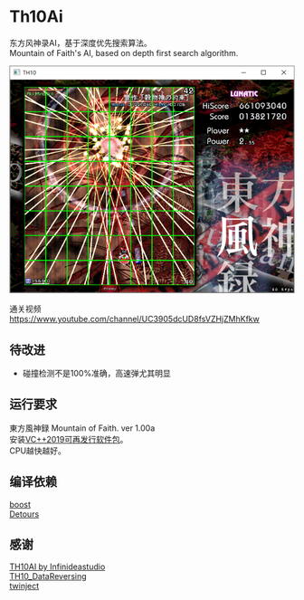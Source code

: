 # Th10Ai

东方风神录AI，基于深度优先搜索算法。<br />
Mountain of Faith's AI, based on depth first search algorithm.<br />

![](https://github.com/GiriMind/Th10Ai/blob/master/1.png)

通关视频<br />
https://www.youtube.com/channel/UC3905dcUD8fsVZHjZMhKfkw<br />

## 待改进

* 碰撞检测不是100%准确，高速弹尤其明显<br />

## 运行要求

東方風神録 Mountain of Faith. ver 1.00a<br />
安装[VC++2019可再发行软件包](https://support.microsoft.com/zh-cn/help/2977003/the-latest-supported-visual-c-downloads)。<br />
CPU越快越好。<br />

## 编译依赖

[boost](https://www.boost.org)<br />
[Detours](https://github.com/microsoft/detours)<br />

## 感谢

[TH10AI by Infinideastudio](https://github.com/Infinideastudio/TH10AI)<br />
[TH10_DataReversing](https://github.com/binvec/TH10_DataReversing)<br />
[twinject](https://github.com/Netdex/twinject)<br />
